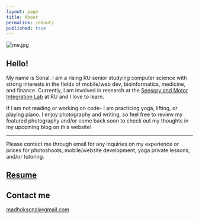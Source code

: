 ```yaml
---
layout: page
title: About
permalink: /about/
published: true
---
```


![me.jpg]({{site.baseurl}}/me.jpg)

## Hello!

My name is Sonal. I am a rising RU senior studying computer science with strong interests in the fields of mobile/web dev, bioinformatics, medicine, and finance. 
Currently, I am involved in research at the [Sensory and Motor Integration Lab](https://sensorymotorintegrationlab.com) at RU and I love to learn. 

If I am not reading or working on code- I am practicing yoga, lifting, or playing piano. 
I enjoy photography and writing, so feel free to review my featured photography and/or come back soon to check out my thoughts in my upcoming blog on this website!

---

Please contact me through email for any inquiries on my experience or prices for photoshoots, mobile/website development, yoga private lessons, and/or tutoring. 

## [Resume](https://docs.google.com/document/d/1KBFs5UBzbaA2xlVxGoSXuCR2lI6PY269GN3ZiEa-1JE/edit?usp=sharing)

## Contact me

[madhoksonal@gmail.com](mailto:madhoksonal@gmail.com)

